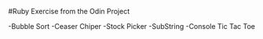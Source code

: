 #Ruby Exercise from the Odin Project

-Bubble Sort
-Ceaser Chiper
-Stock Picker
-SubString
-Console Tic Tac Toe

